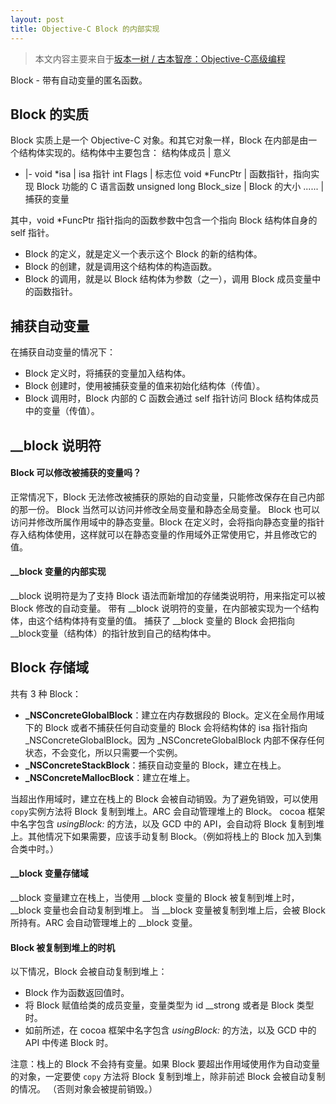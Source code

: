 ```yaml
---
layout: post
title: Objective-C Block 的内部实现
---
```

> 本文内容主要来自于[坂本一树 / 古本智彦：Objective-C高级编程](https://book.douban.com/subject/24720270/)


Block - 带有自动变量的匿名函数。

## Block 的实质

Block 实质上是一个 Objective-C 对象。和其它对象一样，Block 在内部是由一个结构体实现的。结构体中主要包含：
结构体成员 | 意义 
- |-
void *isa |  isa 指针 
int Flags |  标志位
void *FuncPtr |  函数指针，指向实现 Block 功能的 C 语言函数
unsigned long Block_size |  Block 的大小
...... | 捕获的变量

其中，void *FuncPtr 指针指向的函数参数中包含一个指向 Block 结构体自身的 self 指针。
- Block 的定义，就是定义一个表示这个 Block 的新的结构体。
- Block 的创建，就是调用这个结构体的构造函数。
- Block 的调用，就是以 Block 结构体为参数（之一），调用 Block 成员变量中的函数指针。

## 捕获自动变量
在捕获自动变量的情况下：
- Block 定义时，将捕获的变量加入结构体。
- Block 创建时，使用被捕获变量的值来初始化结构体（传值）。
- Block 调用时，Block 内部的 C 函数会通过 self 指针访问 Block 结构体成员中的变量（传值）。

## __block 说明符
#### Block 可以修改被捕获的变量吗？
正常情况下，Block 无法修改被捕获的原始的自动变量，只能修改保存在自己内部的那一份。
Block 当然可以访问并修改全局变量和静态全局变量。
Block 也可以访问并修改所属作用域中的静态变量。Block 在定义时，会将指向静态变量的指针存入结构体使用，这样就可以在静态变量的作用域外正常使用它，并且修改它的值。

#### __block 变量的内部实现
__block 说明符是为了支持 Block 语法而新增加的存储类说明符，用来指定可以被 Block 修改的自动变量。
带有 __block 说明符的变量，在内部被实现为一个结构体，由这个结构体持有变量的值。
捕获了 __block 变量的 Block 会把指向 __block变量（结构体）的指针放到自己的结构体中。

## Block 存储域
共有 3 种 Block：
- **_NSConcreteGlobalBlock**：建立在内存数据段的 Block。定义在全局作用域下的 Block 或者不捕获任何自动变量的 Block 会将结构体的 isa 指针指向 _NSConcreteGlobalBlock。因为 _NSConcreteGlobalBlock 内部不保存任何状态，不会变化，所以只需要一个实例。
- **_NSConcreteStackBlock**：捕获自动变量的 Block，建立在栈上。
- **_NSConcreteMallocBlock**：建立在堆上。

当超出作用域时，建立在栈上的 Block 会被自动销毁。为了避免销毁，可以使用 `copy`实例方法将 Block 复制到堆上。ARC 会自动管理堆上的 Block。
cocoa 框架中名字包含 *usingBlock:* 的方法，以及 GCD 中的 API，会自动将 Block 复制到堆上。其他情况下如果需要，应该手动复制 Block。（例如将栈上的 Block 加入到集合类中时。）

#### __block 变量存储域
__block 变量建立在栈上，当使用 __block 变量的 Block 被复制到堆上时，__block 变量也会自动复制到堆上。
当 __block 变量被复制到堆上后，会被 Block 所持有。ARC 会自动管理堆上的 __block 变量。

#### Block 被复制到堆上的时机
以下情况，Block 会被自动复制到堆上：
- Block 作为函数返回值时。
- 将 Block 赋值给类的成员变量，变量类型为 id __strong 或者是 Block 类型时。
- 如前所述，在 cocoa 框架中名字包含 *usingBlock:* 的方法，以及 GCD 中的 API 中传递 Block 时。

注意：栈上的 Block 不会持有变量。如果 Block 要超出作用域使用作为自动变量的对象，一定要使 `copy` 方法将 Block 复制到堆上，除非前述 Block 会被自动复制的情况。 （否则对象会被提前销毁。）






